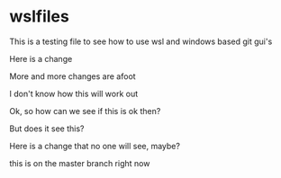 # wslfiles
This is a testing file to see how to use wsl and windows based git gui's

Here is a change

More and more changes are afoot

I don't know how this will work out

Ok, so how can we see if this is ok then?


But does it see this?

Here is a change that no one will see, maybe?

this is on the master branch right now
